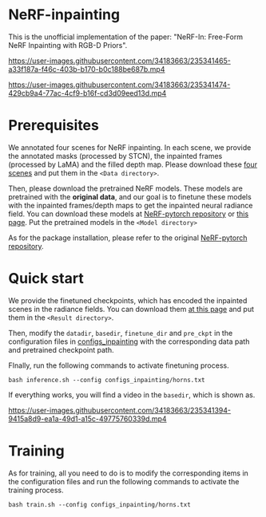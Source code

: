 # NeRF-inpainting

This is the unofficial implementation of the paper: "NeRF-In: Free-Form NeRF Inpainting with RGB-D Priors".



https://user-images.githubusercontent.com/34183663/235341465-a33f187a-f46c-403b-b170-b0c188be687b.mp4



https://user-images.githubusercontent.com/34183663/235341474-429cb9a4-77ac-4cf9-b16f-cd3d09eed13d.mp4



# Prerequisites
We annotated four scenes for NeRF inpainting. In each scene, we provide the annotated masks (processed by STCN), the inpainted frames (processed by LaMA) and the filled depth map. Please download these [four scenes](https://drive.google.com/file/d/1gt3YoK5aHc_uMx3_evwNqjjHct_snBkc/view?usp=share_link) and put them in the `<Data directory>`.

Then, please download the pretrained NeRF models. These models are pretrained with the **original data**, and our goal is to finetune these models with the inpainted frames/depth maps to get the inpainted neural radiance field. You can download these models at [NeRF-pytorch repository](https://github.com/yenchenlin/nerf-pytorch) or [this page](https://drive.google.com/file/d/14NEGqel9sdoTF8lPXLAHnRrsPUpj5aGR/view?usp=share_link). Put the pretrained models in the `<Model directory>`

As for the package installation, please refer to the original [NeRF-pytorch repository](https://github.com/yenchenlin/nerf-pytorch).

# Quick start
We provide the finetuned checkpoints, which has encoded the inpainted scenes in the radiance fields. You can download them [at this page](https://drive.google.com/file/d/1p8NQA8CbPeziv8qiaRSVOIV6CT-eEOW4/view?usp=share_link) and put them in the `<Result directory>`.

Then, modify the `datadir`, `basedir`, `finetune_dir` and `pre_ckpt` in the configuration files in [configs_inpainting](configs_inpainting) with the corresponding data path and pretrained checkpoint path.

FInally, run the following commands to activate finetuning process.
```
bash inference.sh --config configs_inpainting/horns.txt
```
If everything works, you will find a video in the `basedir`, which is shown as.

https://user-images.githubusercontent.com/34183663/235341394-9415a8d9-ea1a-49d1-a15c-49775760339d.mp4


# Training
As for training, all you need to do is to modify the corresponding items in the configuration files and run the following commands to activate the training process.
```
bash train.sh --config configs_inpainting/horns.txt
```
